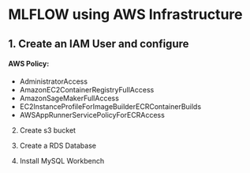 #  MLFLOW using AWS Infrastructure

## 1. Create an IAM User and configure
#### AWS Policy:

- AdministratorAccess	
- AmazonEC2ContainerRegistryFullAccess	
- AmazonSageMakerFullAccess	
- EC2InstanceProfileForImageBuilderECRContainerBuilds	
- AWSAppRunnerServicePolicyForECRAccess


2. Create s3 bucket

3. Create a RDS Database

4. Install MySQL Workbench

